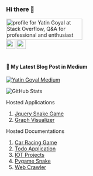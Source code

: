 ### Hi there 👋

<!--
**GoyalYatin/GoyalYatin** is a ✨ _special_ ✨ repository because its `README.md` (this file) appears on your GitHub profile.

Here are some ideas to get you started:

- 🔭 I’m currently working on ...
- 🌱 I’m currently learning ...
- 👯 I’m looking to collaborate on ...
- 🤔 I’m looking for help with ...
- 💬 Ask me about ...
- 📫 How to reach me: ...
- 😄 Pronouns: ...
- ⚡ Fun fact: ...
-->
<a href="https://stackoverflow.com/users/5324348/yatin-goyal"><img src="https://stackoverflow.com/users/flair/5324348.png?theme=dark" width="208" height="58" alt="profile for Yatin Goyal at Stack Overflow, Q&amp;A for professional and enthusiast programmers" title="profile for Yatin Goyal at Stack Overflow, Q&amp;A for professional and enthusiast programmers"></a>
<br/>
<a href="https://www.linkedin.com/in/yatingoyal/"><img src="https://img.shields.io/badge/linkedin-%230077B5.svg?&style=for-the-badge&logo=linkedin&logoColor=white" height=25></a>
<a href="https://www.youtube.com/channel/UCHN-7NJkCkfhflWR0AmKnSg"><img src="https://img.shields.io/youtube/channel/subscribers/UCHN-7NJkCkfhflWR0AmKnSg?style=social" height=25></a>
<br/>
<br/>
#### 📝 My Latest Blog Post in Medium
[![Yatin Goyal Medium](https://github-readme-medium-recent-article.vercel.app/medium/@goyalyatin20)](https://medium.com/@goyalyatin20)

<p><img src="https://github-readme-stats.vercel.app/api?username=GoyalYatin&amp;show_icons=true" alt="GitHub Stats"></p>

Hosted Applications
1. <a href="https://goyalyatin.github.io/Snake-Jquery-Game/">Jquery Snake Game</a>
2. <a href="https://goyalyatin.github.io/graphvisualizer/">Graph Visualizer</a>

Hosted Documentations
1. <a href="https://goyalyatin.github.io/Car-Racing-Pygame/">Car Racing Game</a>
2. <a href="https://goyalyatin.github.io/MEAN-Website-Frontend/">Todo Application</a>
3. <a href="https://goyalyatin.github.io/iot-projects/">IOT Projects</a>
4. <a href="https://goyalyatin.github.io/Snake-Pygame/">Pygame Snake</a>
5. <a href="https://goyalyatin.github.io/Web-Crawler/">Web Crawler</a>

